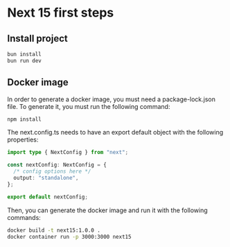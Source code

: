 # Next 15 first steps

## Install project

```bash
bun install
bun run dev
```

## Docker image

In order to generate a docker image, you must need a package-lock.json file. To generate it, you must run the following command:

```bash
npm install
```

The next.config.ts needs to have an export default object with the following properties:

```typescript
import type { NextConfig } from "next";

const nextConfig: NextConfig = {
  /* config options here */
  output: "standalone",
};

export default nextConfig;
```

Then, you can generate the docker image and run it with the following commands:

```bash
docker build -t next15:1.0.0 .
docker container run -p 3000:3000 next15
```